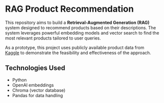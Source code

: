 # RAG Product Recommendation

This repository aims to build a **Retrieval-Augmented Generation (RAG)** system designed to recommend products based on their descriptions. The system leverages powerful embedding models and vector search to find the most relevant products tailored to user queries.

As a prototype, this project uses publicly available product data from [Kaggle](https://www.kaggle.com/datasets/karkavelrajaj/amazon-sales-dataset?select=amazon.csv) to demonstrate the feasibility and effectiveness of the approach.

## Technologies Used

- Python  
- OpenAI embeddings  
- Chroma (vector database)  
- Pandas for data handling  


